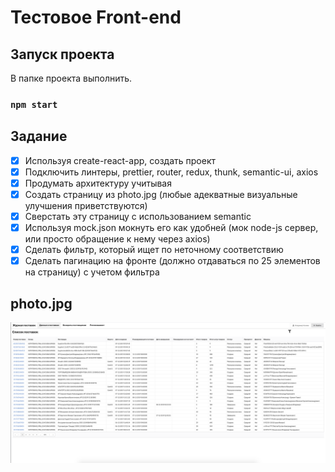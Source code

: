# Тестовое Front-end

## Запуск проекта

В папке проекта выполнить.

### `npm start`

## Задание

- [x] Используя create-react-app, создать проект
- [x] Подключить линтеры, prettier, router, redux, thunk, semantic-ui, axios
- [x] Продумать архитектуру учитывая
- [x] Создать страницу из photo.jpg (любые адекватные визуальные улучшения приветствуются)
- [x] Сверстать эту страницу с использованием semantic
- [x] Используя mock.json мокнуть его как удобней (мок node-js сервер, или просто
      обращение к нему через axios)
- [x] Сделать фильтр, который ищет по неточному соответствию
- [x] Сделать пагинацию на фронте (должно отдаваться по 25 элементов на страницу) с
      учетом фильтра

## photo.jpg

![photo.jpg](https://github.com/romankurakin/supply-journal/blob/master/photo.jpg "photo.jpg")
